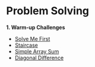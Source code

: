 # Problem Solving

<b>1. Warm-up Challenges</b>

* [Solve Me First](https://github.com/mariazevedo88/hackerrank-challenges/blob/master/src/main/java/io/github/mariazevedo88/hc/problems/warmup/SolveMeFirst.java)
* [Staircase](https://github.com/mariazevedo88/hackerrank-challenges/blob/master/src/main/java/io/github/mariazevedo88/hc/problems/warmup/Staircase.java)
* [Simple Array Sum](https://github.com/mariazevedo88/hackerrank-challenges/blob/master/src/main/java/io/github/mariazevedo88/hc/problems/warmup/SimpleArraySum.java)
* [Diagonal Difference](https://github.com/mariazevedo88/hackerrank-challenges/blob/master/src/main/java/io/github/mariazevedo88/hc/problems/warmup/DiagonalDifference.java)
